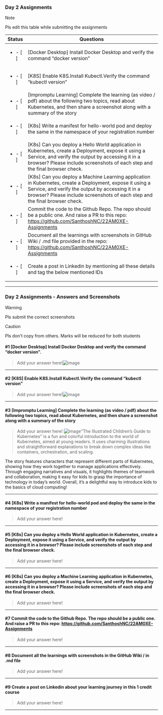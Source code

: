 ### Day 2 Assignments

> [!NOTE]
> Pls edit this table while submitting the assignments

| Status         | Questions     | 
|----------------|---------------|
| <ul><li>- [ ] </li></ul> | [Docker Desktop] Install Docker Desktop and verify the command “docker version” |
| <ul><li>- [ ] </li></ul> | [K8S] Enable K8S.Install Kubectl.Verify the command “kubectl version” |
| <ul><li>- [ ] </li></ul> | [Impromptu Learning] Complete the learning (as video / pdf) about the following two topics, read about Kubernetes, and then share a screenshot along with a summary of the story |
| <ul><li>- [ ] </li></ul> | [K8s] Write a manifest for hello-world pod and deploy the same in the namespace of your registration number |
| <ul><li>- [ ] </li></ul> | [K8s] Can you deploy a Hello World application in Kubernetes, create a Deployment, expose it using a Service, and verify the output by accessing it in a browser? Please include screenshots of each step and the final browser check. |
| <ul><li>- [ ] </li></ul> | [K8s] Can you deploy a Machine Learning application in Kubernetes, create a Deployment, expose it using a Service, and verify the output by accessing it in a browser? Please include screenshots of each step and the final browser check.  |
| <ul><li>- [ ] </li></ul> | Commit the code to the Github Repo. The repo should be a public one. And raise a PR to this repo: https://github.com/SanthoshNC/22AM0XE-Assignments |
| <ul><li>- [ ] </li></ul> | Document all the learnings with screenshots in GitHub Wiki / .md file provided in the repo: https://github.com/SanthoshNC/22AM0XE-Assignments |
| <ul><li>- [ ] </li></ul> | Create a post in Linkedin by mentioning all these details and tag the below mentioned IDs |

***

### Day 2 Assignments - Answers and Screenshots

> [!WARNING]
> Pls submit the correct screenshots

> [!CAUTION]
> Pls don't copy from others. Marks will be reduced for both students

#### #1 [Docker Desktop] Install Docker Desktop and verify the command “docker version”.
> Add your answer here!![image](https://github.com/user-attachments/assets/20d8379f-cde6-408f-ba86-ebeffa7a97c4)



***

#### #2 [K8S] Enable K8S.Install Kubectl.Verify the command “kubectl version”
> Add your answer here!![image](https://github.com/user-attachments/assets/0183ea69-d5aa-48da-bdc2-9f25afd1aa66)



***

#### #3 [Impromptu Learning] Complete the learning (as video / pdf) about the following two topics, read about Kubernetes, and then share a screenshot along with a summary of the story
> Add your answer here! ![image](https://github.com/user-attachments/assets/0b9eece5-f11c-4994-ba4d-60a90ba98bb8)"The Illustrated Children’s Guide to Kubernetes" is a fun and colorful introduction to the world of Kubernetes, aimed at young readers. It uses charming illustrations and straightforward explanations to break down complex ideas like containers, orchestration, and scaling.

The story features characters that represent different parts of Kubernetes, showing how they work together to manage applications effectively. Through engaging narratives and visuals, it highlights themes of teamwork and collaboration, making it easy for kids to grasp the importance of technology in today’s world. Overall, it’s a delightful way to introduce kids to the basics of cloud computing!


***

#### #4 [K8s] Write a manifest for hello-world pod and deploy the same in the namespace of your registration number
> Add your answer here!

***

#### #5 [K8s] Can you deploy a Hello World application in Kubernetes, create a Deployment, expose it using a Service, and verify the output by accessing it in a browser? Please include screenshots of each step and the final browser check.
> Add your answer here!

***

#### #6 [K8s] Can you deploy a Machine Learning application in Kubernetes, create a Deployment, expose it using a Service, and verify the output by accessing it in a browser? Please include screenshots of each step and the final browser check.
> Add your answer here!

***

#### #7 Commit the code to the Github Repo. The repo should be a public one. And raise a PR to this repo: https://github.com/SanthoshNC/22AM0XE-Assignments
> Add your answer here!

***

#### #8 Document all the learnings with screenshots in the GitHub Wiki / in .md file
> Add your answer here!

***

#### #9 Create a post on Linkedin about your learning journey in this 1 credit course
> Add your answer here!

***
